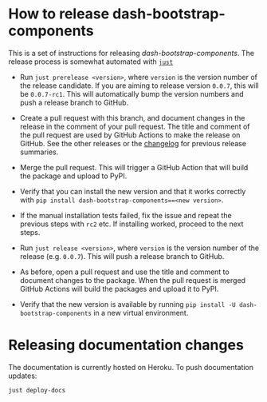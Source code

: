 # How to release dash-bootstrap-components

This is a set of instructions for releasing _dash-bootstrap-components_. The release process is somewhat automated with [`just`](https://github.com/casey/just)

- Run `just prerelease <version>`, where `version` is the version number of the release candidate. If you are aiming to release version `0.0.7`, this will be `0.0.7-rc1`. This will automatically bump the version numbers and push a release branch to GitHub.

- Create a pull request with this branch, and document changes in the release in the comment of your pull request. The title and comment of the pull request are used by GitHub Actions to make the release on GitHub. See the other releases or the [changelog](https://www.dash-bootstrap-components.com/changelog/) for previous release summaries.

- Merge the pull request. This will trigger a GitHub Action that will build the package and upload to PyPI.

- Verify that you can install the new version and that it works correctly with `pip install dash-bootstrap-components==<new version>`.

- If the manual installation tests failed, fix the issue and repeat the previous steps with `rc2` etc. If installing worked, proceed to the next steps.

- Run `just release <version>`, where `version` is the version number of the release (e.g. `0.0.7`). This will push a release branch to GitHub.

- As before, open a pull request and use the title and comment to document changes to the package. When the pull request is merged GitHub Actions will build the packages and upload it to PyPI.

- Verify that the new version is available by running `pip install -U dash-bootstrap-components` in a new virtual environment.

# Releasing documentation changes

The documentation is currently hosted on Heroku. To push documentation updates:

```sh
just deploy-docs
```
